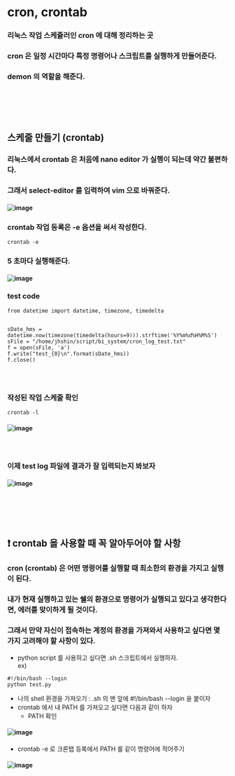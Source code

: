 # cron, crontab
### 리눅스 작업 스케쥴러인 cron 에 대해 정리하는 곳
### cron 은 일정 시간마다 특정 명령어나 스크립트를 실행하게 만들어준다.
### demon 의 역할을 해준다.
### <br/><br/><br/>

## 스케줄 만들기 (crontab)
### 리눅스에서 crontab 은 처음에 nano editor 가 실행이 되는데 약간 불편하다.
### 그래서 select-editor 를 입력하여 vim 으로 바꿔준다.
#### ![image](https://github.com/Shin-jongwhan/cron/assets/62974484/7323ac64-24b7-4578-aa66-21905b6721ed)
### crontab 작업 등록은 -e 옵션을 써서 작성한다.
```
crontab -e
```
### 5 초마다 실행해준다.
#### ![image](https://github.com/Shin-jongwhan/cron/assets/62974484/3b6a328a-bbbd-4c07-8b31-106157969959)
### test code
```
from datetime import datetime, timezone, timedelta


sDate_hms = datetime.now(timezone(timedelta(hours=9))).strftime('%Y%m%d%H%M%S')
sFile = "/home/jhshin/script/bi_system/cron_log_test.txt"
f = open(sFile, 'a')
f.write("test_{0}\n".format(sDate_hms))
f.close()
```
### <br/>

### 작성된 작업 스케줄 확인
```
crontab -l
```
#### ![image](https://github.com/Shin-jongwhan/cron/assets/62974484/5ce495fe-8ea5-42ff-942a-c562ff27f100)
### <br/>

### 이제 test log 파일에 결과가 잘 입력되는지 봐보자
#### ![image](https://github.com/Shin-jongwhan/cron/assets/62974484/7d62e9c5-d33e-40be-baa5-335e0b3992b7)
### <br/><br/><br/>

## ❗️ crontab 을 사용할 때 꼭 알아두어야 할 사항
### cron (crontab) 은 어떤 명령어를 실행할 때 최소한의 환경을 가지고 실행이 된다.
### 내가 현재 실행하고 있는 쉘의 환경으로 명령어가 실행되고 있다고 생각한다면, 에러를 맞이하게 될 것이다.
### 그래서 만약 자신이 접속하는 계정의 환경을 가져와서 사용하고 싶다면 몇 가지 고려해야 할 사항이 있다.
- python script 를 사용하고 싶다면 .sh 스크립트에서 실행하자.<br/>
ex)
```
#!/bin/bash --login
python test.py
```
- 나의 shell 환경을 가져오기 : .sh 의 맨 앞에 #!/bin/bash --login 을 붙이자
- crontab 에서 내 PATH 를 가져오고 싶다면 다음과 같이 하자
  - PATH 확인
#### ![image](https://github.com/Shin-jongwhan/cron/assets/62974484/ef7a720f-48be-407c-bcfa-aeb0940a69e3)
  - crontab -e 로 크론탭 등록에서 PATH 를 같이 명령어에 적어주기
#### ![image](https://github.com/Shin-jongwhan/cron/assets/62974484/6e560aa0-8fed-4ccf-a1d6-abdc8ad5daec)

